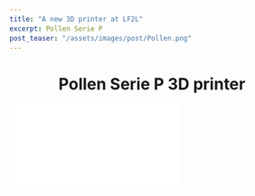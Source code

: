 ```yaml
---
title: "A new 3D printer at LF2L"
excerpt: Pollen Serie P
post_teaser: "/assets/images/post/Pollen.png"
---
```


<center><h1>Pollen Serie P 3D printer</h1></center>


![](/assets/images/post/SERIE-P-EN.pdf)  

